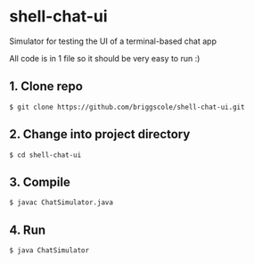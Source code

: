 # shell-chat-ui
Simulator for testing the UI of a terminal-based chat app

All code is in 1 file so it should be very easy to run :)

## 1. Clone repo
```console
$ git clone https://github.com/briggscole/shell-chat-ui.git
```

## 2. Change into project directory
```console
$ cd shell-chat-ui
```

## 3. Compile
```console
$ javac ChatSimulator.java
```

## 4. Run
```console
$ java ChatSimulator
```
